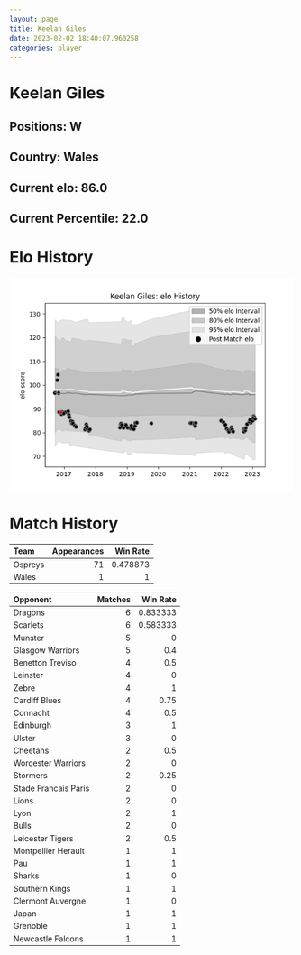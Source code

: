 ```yaml
---  
layout: page  
title: Keelan Giles  
date: 2023-02-02 18:40:07.960258  
categories: player  
---
```

# Keelan Giles

## Positions: W

## Country: Wales

## Current elo: 86.0

## Current Percentile: 22.0

# Elo History


![elo history](history_KeelanGiles.png)
# Match History


| Team    |   Appearances |   Win Rate |
|:--------|--------------:|-----------:|
| Ospreys |            71 |   0.478873 |
| Wales   |             1 |   1        |

| Opponent             |   Matches |   Win Rate |
|:---------------------|----------:|-----------:|
| Dragons              |         6 |   0.833333 |
| Scarlets             |         6 |   0.583333 |
| Munster              |         5 |   0        |
| Glasgow Warriors     |         5 |   0.4      |
| Benetton Treviso     |         4 |   0.5      |
| Leinster             |         4 |   0        |
| Zebre                |         4 |   1        |
| Cardiff Blues        |         4 |   0.75     |
| Connacht             |         4 |   0.5      |
| Edinburgh            |         3 |   1        |
| Ulster               |         3 |   0        |
| Cheetahs             |         2 |   0.5      |
| Worcester Warriors   |         2 |   0        |
| Stormers             |         2 |   0.25     |
| Stade Francais Paris |         2 |   0        |
| Lions                |         2 |   0        |
| Lyon                 |         2 |   1        |
| Bulls                |         2 |   0        |
| Leicester Tigers     |         2 |   0.5      |
| Montpellier Herault  |         1 |   1        |
| Pau                  |         1 |   1        |
| Sharks               |         1 |   0        |
| Southern Kings       |         1 |   1        |
| Clermont Auvergne    |         1 |   0        |
| Japan                |         1 |   1        |
| Grenoble             |         1 |   1        |
| Newcastle Falcons    |         1 |   1        |